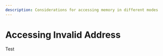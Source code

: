 ```yaml
---
description: Considerations for accessing memory in different modes
---
```


# Accessing Invalid Address

Test
